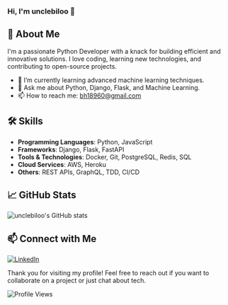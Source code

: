 ### Hi, I'm unclebiloo 👋

## 🚀 About Me

I'm a passionate Python Developer with a knack for building efficient and innovative solutions. I love coding, learning new technologies, and contributing to open-source projects.

- 🌱 I’m currently learning advanced machine learning techniques.
- 💬 Ask me about Python, Django, Flask, and Machine Learning.
- 📫 How to reach me: [bh18960@gmail.com](mailto:bh18960@gmail.com)

## 🛠️ Skills

- **Programming Languages**: Python, JavaScript
- **Frameworks**: Django, Flask, FastAPI
- **Tools & Technologies**: Docker, Git, PostgreSQL, Redis, SQL
- **Cloud Services**: AWS, Heroku
- **Others**: REST APIs, GraphQL, TDD, CI/CD

## 📈 GitHub Stats

![unclebiloo's GitHub stats](https://github-readme-stats.vercel.app/api?username=unclebiloo&show_icons=true&theme=radical)

## 📫 Connect with Me

[![LinkedIn](https://img.shields.io/badge/LinkedIn-blue?style=for-the-badge&logo=linkedin)](www.linkedin.com/in/bilal-hussain-mian-804746181)


Thank you for visiting my profile! Feel free to reach out if you want to collaborate on a project or just chat about tech.

![Profile Views](https://komarev.com/ghpvc/?username=unclebiloo&style=flat-square)
